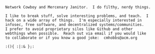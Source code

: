 ```
Network Cowboy and Mercenary Janitor.  I do filthy, nerdy things.

I like to break stuff, solve interesting problems, and teach.  I
hack on a wide array of things.  I'm especially interested in
infosec, free software, and decentralized systems/communities.  
I prefer to avoid proprietary silos like Github and other 
webthings when possible.  Reach out via email if you would like
to collaborate or if you know a good joke:  cmhobbs@acm.org

:(){ :|:& };:

```

<!--
**cmhobbs/cmhobbs** is a ✨ _special_ ✨ repository because its `README.md` (this file) appears on your GitHub profile.

Here are some ideas to get you started:

- 🔭 I’m currently working on ...
- 🌱 I’m currently learning ...
- 👯 I’m looking to collaborate on ...
- 🤔 I’m looking for help with ...
- 💬 Ask me about ...
- 📫 How to reach me: ...
- 😄 Pronouns: ...
- ⚡ Fun fact: ...
-->
